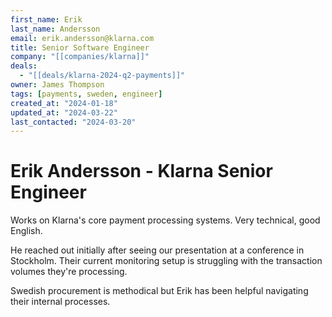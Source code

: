 ```yaml
---
first_name: Erik
last_name: Andersson
email: erik.andersson@klarna.com
title: Senior Software Engineer
company: "[[companies/klarna]]"
deals:
  - "[[deals/klarna-2024-q2-payments]]"
owner: James Thompson
tags: [payments, sweden, engineer]
created_at: "2024-01-18"
updated_at: "2024-03-22"
last_contacted: "2024-03-20"
---
```


# Erik Andersson - Klarna Senior Engineer

Works on Klarna's core payment processing systems. Very technical, good English.

He reached out initially after seeing our presentation at a conference in Stockholm. Their current monitoring setup is struggling with the transaction volumes they're processing.

Swedish procurement is methodical but Erik has been helpful navigating their internal processes.